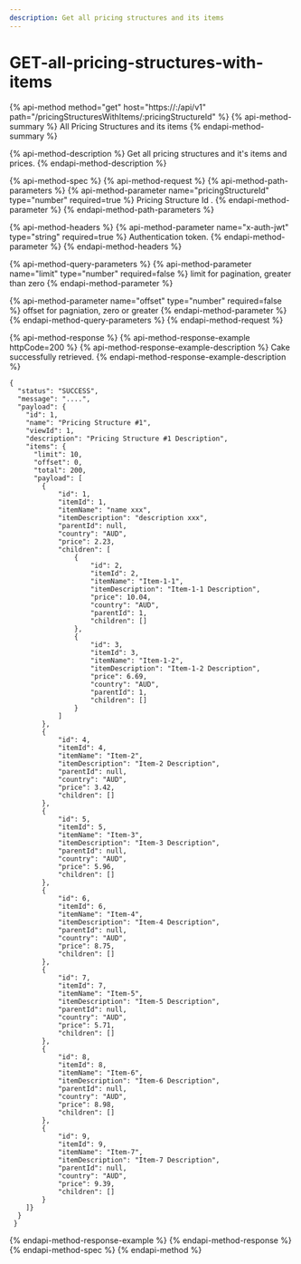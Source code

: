 ```yaml
---
description: Get all pricing structures and its items
---
```


# GET-all-pricing-structures-with-items

{% api-method method="get" host="https://<host>:<port>/api/v1" path="/pricingStructuresWithItems/:pricingStructureId" %}
{% api-method-summary %}
All Pricing Structures and its items
{% endapi-method-summary %}

{% api-method-description %}
Get all pricing structures and it's items and prices.
{% endapi-method-description %}

{% api-method-spec %}
{% api-method-request %}
{% api-method-path-parameters %}
{% api-method-parameter name="pricingStructureId" type="number" required=true %}
Pricing Structure Id .
{% endapi-method-parameter %}
{% endapi-method-path-parameters %}

{% api-method-headers %}
{% api-method-parameter name="x-auth-jwt" type="string" required=true %}
Authentication token.
{% endapi-method-parameter %}
{% endapi-method-headers %}

{% api-method-query-parameters %}
{% api-method-parameter name="limit" type="number" required=false %}
limit for pagination, greater than zero
{% endapi-method-parameter %}

{% api-method-parameter name="offset" type="number" required=false %}
offset for pagniation, zero or greater
{% endapi-method-parameter %}
{% endapi-method-query-parameters %}
{% endapi-method-request %}

{% api-method-response %}
{% api-method-response-example httpCode=200 %}
{% api-method-response-example-description %}
Cake successfully retrieved.
{% endapi-method-response-example-description %}

```
{
  "status": "SUCCESS",
  "message": "....",
  "payload": {
    "id": 1,
    "name": "Pricing Structure #1",
    "viewId": 1,
    "description": "Pricing Structure #1 Description",
    "items": {
      "limit": 10,
      "offset": 0,
      "total": 200,
      "payload": [
        {
            "id": 1,
            "itemId": 1,
            "itemName": "name xxx",
            "itemDescription": "description xxx",
            "parentId": null,
            "country": "AUD",
            "price": 2.23,
            "children": [
                {
                    "id": 2,
                    "itemId": 2,
                    "itemName": "Item-1-1",
                    "itemDescription": "Item-1-1 Description",
                    "price": 10.04,
                    "country": "AUD",
                    "parentId": 1,
                    "children": []
                },
                {
                    "id": 3,
                    "itemId": 3,
                    "itemName": "Item-1-2",
                    "itemDescription": "Item-1-2 Description",
                    "price": 6.69,
                    "country": "AUD",
                    "parentId": 1,
                    "children": []
                }
            ]
        },
        {
            "id": 4,
            "itemId": 4,
            "itemName": "Item-2",
            "itemDescription": "Item-2 Description",
            "parentId": null,
            "country": "AUD",
            "price": 3.42,
            "children": []
        },
        {
            "id": 5,
            "itemId": 5,
            "itemName": "Item-3",
            "itemDescription": "Item-3 Description",
            "parentId": null,
            "country": "AUD",
            "price": 5.96,
            "children": []
        },
        {
            "id": 6,
            "itemId": 6,
            "itemName": "Item-4",
            "itemDescription": "Item-4 Description",
            "parentId": null,
            "country": "AUD",
            "price": 8.75,
            "children": []
        },
        {
            "id": 7,
            "itemId": 7,
            "itemName": "Item-5",
            "itemDescription": "Item-5 Description",
            "parentId": null,
            "country": "AUD",
            "price": 5.71,
            "children": []
        },
        {
            "id": 8,
            "itemId": 8,
            "itemName": "Item-6",
            "itemDescription": "Item-6 Description",
            "parentId": null,
            "country": "AUD",
            "price": 8.98,
            "children": []
        },
        {
            "id": 9,
            "itemId": 9,
            "itemName": "Item-7",
            "itemDescription": "Item-7 Description",
            "parentId": null,
            "country": "AUD",
            "price": 9.39,
            "children": []
        }
    ]}
  }
 }
```
{% endapi-method-response-example %}
{% endapi-method-response %}
{% endapi-method-spec %}
{% endapi-method %}



